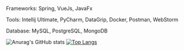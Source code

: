 Frameworks:
  Spring, VueJs, JavaFx

Tools:
  Intellij Ultimate, PyCharm, DataGrip, Docker, Postman, WebStorm
  
Database:
  MySQL, PostgreSQL, MongoDB

![Anurag's GitHub stats](https://github-readme-stats.vercel.app/api?username=BlankSpot08&show_icons=true&theme=radical)
[![Top Langs](https://github-readme-stats.vercel.app/api/top-langs/?username=BlankSpot08&layout=compact&theme=radical)](https://github.com/anuraghazra/github-readme-stats)

